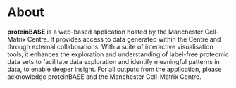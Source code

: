 # About

**proteinBASE** is a web-based application hosted by the Manchester Cell-Matrix Centre. It provides access to data generated within the Centre and through external collaborations. With a suite of interactive visualisation tools, it enhances the exploration and understanding of label-free proteomic data sets to facilitate data exploration and identify meaningful patterns in data, to enable deeper insight. For all outputs from the application, please acknowledge proteinBASE and the Manchester Cell-Matrix Centre.

